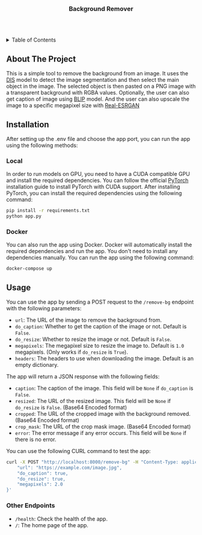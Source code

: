 <br />
<div align="center">
  <h3 align="center">Background Remover</h3>

  <p align="center">
    <br />
    <br />
  </p>
</div>

<details>
  <summary>Table of Contents</summary>
  <ol>
    <li><a href="#about-the-project">About The Project</a></li>
    <li><a href="#installation">Installation</a></li>
    <li><a href="#usage">Usage</a></li>
  </ol>
</details>

## About The Project
This is a simple tool to remove the background from an image. It uses the [DIS](https://github.com/xuebinqin/DIS) model to detect the image segmentation and then select the main object in the image. The selected object is then pasted on a PNG image with a transparent background with RGBA values. Optionally, the user can also get caption of image using [BLIP](https://huggingface.co/Salesforce/blip-image-captioning-base) model. And the user can also upscale the image to a specific megapixel size with [Real-ESRGAN](https://github.com/xinntao/Real-ESRGAN/)

## Installation
After setting up the .env file and choose the app port, you can run the app using the following methods:

### Local
In order to run models on GPU, you need to have a CUDA compatible GPU and install the required dependencies. You can follow the official [PyTorch](https://pytorch.org/get-started/locally/) installation guide to install PyTorch with CUDA support. After installing PyTorch, you can install the required dependencies using the following command:

```bash
pip install -r requirements.txt
python app.py
```
### Docker

You can also run the app using Docker. Docker will automatically install the required dependencies and run the app. You don't need to install any dependencies manually. You can run the app using the following command:

```bash
docker-compose up
```

## Usage
You can use the app by sending a POST request to the `/remove-bg` endpoint with the following parameters:

- `url`: The URL of the image to remove the background from.
- `do_caption`: Whether to get the caption of the image or not. Default is `False`.
- `do_resize`: Whether to resize the image or not. Default is `False`.
- `megapixels`: The megapixel size to resize the image to. Default is `1.0` megapixels. (Only works if `do_resize` is `True`).
- `headers`: The headers to use when downloading the image. Default is an empty dictionary.

The app will return a JSON response with the following fields:

- `caption`: The caption of the image. This field will be `None` if `do_caption` is `False`.
- `resized`: The URL of the resized image. This field will be `None` if `do_resize` is `False`. (Base64 Encoded format)
- `cropped`: The URL of the cropped image with the background removed. (Base64 Encoded format)
- `crop_mask`: The URL of the crop mask image. (Base64 Encoded format)
- `error`: The error message if any error occurs. This field will be `None` if there is no error.


You can use the following CURL command to test the app:

```bash
curl -X POST "http://localhost:8000/remove-bg" -H "Content-Type: application/json" -d '{
    "url": "https://example.com/image.jpg",
    "do_caption": true,
    "do_resize": true,
    "megapixels": 2.0
}'
```

### Other Endpoints
- `/health`: Check the health of the app.
- `/`: The home page of the app.

